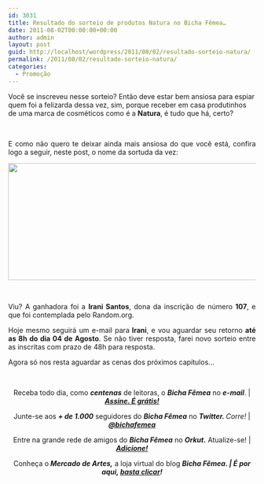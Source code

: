 ```yaml
---
id: 3031
title: Resultado do sorteio de produtos Natura no Bicha Fêmea…
date: 2011-08-02T00:00:00+00:00
author: admin
layout: post
guid: http://localhost/wordpress/2011/08/02/resultado-sorteio-natura/
permalink: /2011/08/02/resultado-sorteio-natura/
categories:
  - Promoção
---
```

Você se inscreveu nesse sorteio? Então deve estar bem ansiosa para espiar quem foi a felizarda dessa vez, sim, porque receber em casa produtinhos de uma marca de cosméticos como é a **Natura**, é tudo que há, certo?

&nbsp;

<p align="justify">
  E como não quero te deixar ainda mais ansiosa do que você está, confira logo a seguir, neste post, o nome da sortuda da vez:
</p>

<!--more-->

<p align="center">
  <a href="http://www.trololodemulher.com.br/blog/wp-content/uploads/2011/08/Resultado-Sorteio-Natura.png"><img class="alignnone size-full wp-image-6695" title="Resultado Sorteio Natura" src="http://www.trololodemulher.com.br/blog/wp-content/uploads/2011/08/Resultado-Sorteio-Natura.png" alt="" width="600" height="238" /></a>
</p>

&nbsp;

<p align="justify">
  Viu? A ganhadora foi a <strong>Irani Santos</strong>, dona da inscrição de número <strong>107</strong>, e que foi contemplada pelo Random.org.
</p>

<p align="justify">
  Hoje mesmo seguirá um e-mail para<strong> Irani</strong>, e vou aguardar seu retorno <strong>até as 8h do dia 04 de Agosto</strong>. Se não tiver resposta, farei novo sorteio entre as inscritas com prazo de 48h para resposta.
</p>

<p align="justify">
  Agora só nos resta aguardar as cenas dos próximos capítulos…
</p>

&nbsp;

<p align="center">
  Receba todo dia, como <strong><em>centenas</em></strong> de leitoras, o <strong><em>Bicha Fêmea</em></strong> no <strong><em>e-mail</em></strong>. | <strong><em><a href="http://feedburner.google.com/fb/a/mailverify?uri=blogbichafemea&loc=pt_BR">Assine. É grátis!</a></em></strong>
</p>

<p align="center">
  Junte-se aos <strong><em>+ de 1.000</em></strong> seguidores do <strong><em>Bicha Fêmea</em></strong> no <em><strong>Twitter. </strong>Corre!</em> | <strong><em><a href="http://twitter.com/bichafemea">@bichafemea</a></em></strong>
</p>

<p align="center">
  Entre na grande rede de amigos do <strong><em>Bicha Fêmea</em></strong> no <strong><em>Orkut.</em></strong> Atualize-se! | <strong><em><a href="http://www.orkut.com.br/Main#Profile?uid=5161612886294499900">Adicione!</a></em></strong>
</p>

<p align="center">
  Conheça o<strong><em> Mercado de Artes,</em></strong> a loja virtual do blog <strong><em>Bicha Fêmea. | É por aqui, </em></strong><a href="http://www.trololodemulher.com.br/loja/"><strong><em>basta clicar</em></strong></a><strong><em>!</em></strong>
</p>